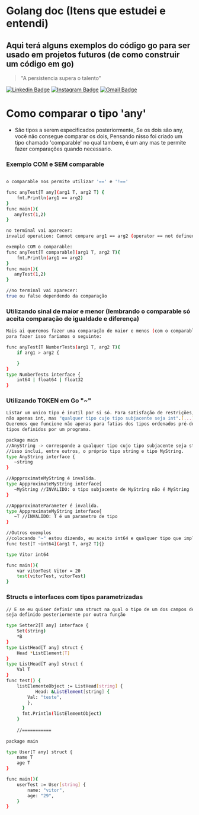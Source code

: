 # Golang doc (Itens que estudei e entendi)
## Aqui terá alguns exemplos do código go para ser usado em projetos futuros (de como construir um código em go)

> "A persistencia supera o talento"

[![Linkedin Badge](https://img.shields.io/badge/-Linkedin-blue?style=flat-square&logo=Linkedin&logoColor=white&link=https:/https://www.linkedin.com/in/vitor-brussolo-zerbato-474447176//)](https://www.linkedin.com/in/vitor-brussolo-zerbato-474447176//)
[![Instagram Badge](https://img.shields.io/badge/-Instagram-a43b9d?style=flat-square&logo=Instagram&logoColor=white&link=https://https://www.instagram.com/vihhbz/?hl=pt-br/)](https://www.instagram.com/vihhstx/?hl=pt-br/)
[![Gmail Badge](https://img.shields.io/badge/-Gmail-c14438?style=flat-square&logo=Gmail&logoColor=white&link=mailto:vitorbrussolo@gmail.com)](mailto:vitorbrussolo@gmail.com)

# Como comparar o tipo 'any'
-  São tipos a serem especificados posteriormente, Se os dois são any, você não consegue comparar os dois, Pensando nisso foi criado um tipo chamado 'comparable' no qual tambem, é um any mas te permite fazer comparações quando necessario.



### Exemplo COM e SEM comparable
```sh

o comparable nos permite utilizar '==' e '!=='

func anyTest[T any](arg1 T, arg2 T) {
	fmt.Println(arg1 == arg2)
}
func main(){
   anyTest(1,2)
}

no terminal vai aparecer:
invalid operation: Cannot compare arg1 == arg2 (operator == not defined on T)

exemplo COM o comparable:
func anyTest[T comparable](arg1 T, arg2 T){
	fmt.Println(arg1 == arg2)
}
func main(){
   anyTest(1,2)
}

//no terminal vai aparecer:
true ou false dependendo da comparação
```

### Utilizando sinal de maior e menor (lembrando o comparable só aceita comparação de igualdade e diferença)
```sh
Mais ai queremos fazer uma comparação de maior e menos (com o comparable não daria)
para fazer isso fariamos o seguinte:

func anyTest[T NumberTests(arg1 T, arg2 T){
	if arg1 > arg2 {

	}
}
type NumberTests interface {
	int64 | float64 | float32
}
```

### Utilizando TOKEN em Go "~"

```sh
Listar um unico tipo é inutil por si só. Para satisfação de restrições, queremos poder dizer
não apenas int, mas "qualquer tipo cujo tipo subjacente seja int".[...]
Queremos que funcione não apenas para fatias dos tipos ordenados pré-declarados, mas também para 
tipos definidos por um programa.

package main
//AnyString -> corresponde a qualquer tipo cujo tipo subjacente seja string.
//isso inclui, entre outros, o próprio tipo string e tipo MyString.
type AnyString interface {
   ~string
}

//AppproximateMyString é invalida.
type AppproximateMyString interface{
   ~MyString //INVALIDO: o tipo subjacente de MyString não é MyString
}

//AppproximateParameter é invalida.
type AppproximateMyString interface{
   ~T //INVALIDO: T é um parametro de tipo
}

//Outros exemplos
//colocando "~" estou dizendo, eu aceito int64 e qualquer tipo que implemente int64
func test[T ~int64](arg1 T, arg2 T){}

type Vitor int64

func main(){	
	var vitorTest Vitor = 20
	test(vitorTest, vitorTest)
}
```

### Structs e interfaces com tipos parametrizadas
```sh
// E se eu quiser definir uma struct na qual o tipo de um dos campos dela
seja definido posteriormente por outra função

type Setter2[T any] interface {
	Set(string)
	*B
}
type ListHead[T any] struct {
	Head *ListElement[T]
}
type ListHead[T any] struct {
	Val T
}
func test() {
	listElementeObject := ListHead[string] {
           Head: &ListElement[string] {
		Val: "teste",
	    },
	  }
	  fmt.Println(listElementObject)
	}
	
	//===========
	
package main

type User[T any] struct {
	name T
	age T
}

func main(){
	userTest := User[string] {
	    name: "vitor",
	    age: "29",
	}
}
```
